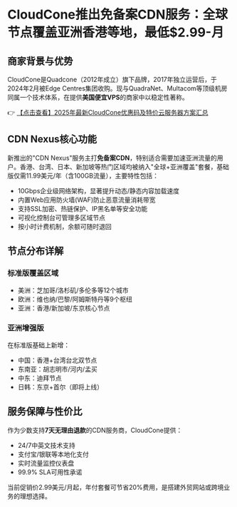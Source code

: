 # CloudCone推出免备案CDN服务：全球节点覆盖亚洲香港等地，最低$2.99-月

## 商家背景与优势

CloudCone是Quadcone（2012年成立）旗下品牌，2017年独立运营后，于2024年2月被Edge Centres集团收购。现与QuadraNet、Multacom等顶级机房同属一个技术体系，在提供**美国便宜VPS**的商家中以稳定性著称。

👉 [【点击查看】2025年最新CloudCone优惠码及特价云服务器方案汇总](https://bit.ly/Cloudcone)

## CDN Nexus核心功能

新推出的"CDN Nexus"服务主打**免备案CDN**，特别适合需要加速亚洲流量的用户。香港、台湾、日本、新加坡等热门区域均被纳入"全球+亚洲覆盖"套餐，基础版仅需11.99美元/年（含100GB流量），主要特性包括：

- 10Gbps企业级网络架构，显著提升动态/静态内容加载速度
- 内置Web应用防火墙(WAF)防止恶意流量消耗带宽
- 支持SSL加密、热链保护、IP黑名单等安全功能
- 可视化控制台可管理多区域节点
- 按小时计费机制，余额可随时退回

## 节点分布详解

### 标准版覆盖区域
- 美洲：芝加哥/洛杉矶/多伦多等12个城市
- 欧洲：维也纳/巴黎/阿姆斯特丹等9个枢纽
- 亚洲：香港/新加坡/东京核心节点

### 亚洲增强版
在标准版基础上新增：
- 中国：香港+台湾台北双节点
- 东南亚：胡志明市/河内/孟买
- 中东：迪拜节点
- 日韩：东京+首尔（即将上线）

## 服务保障与性价比

作为少数支持**7天无理由退款**的CDN服务商，CloudCone提供：
- 24/7中英文技术支持
- 支付宝/银联等本地化支付
- 实时流量监控仪表盘
- 99.9% SLA可用性承诺

当前促销价2.99美元/月起，年付套餐可节省20%费用，是搭建外贸网站或跨境业务的理想选择。